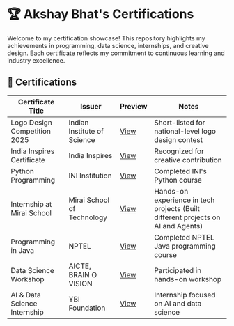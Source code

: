 # 🏆 Akshay Bhat's Certifications

Welcome to my certification showcase! This repository highlights my achievements in programming, data science, internships, and creative design. Each certificate reflects my commitment to continuous learning and industry excellence.

## 📜 Certifications

| Certificate Title | Issuer | Preview | Notes |
|-------------------|--------|---------|-------|
| Logo Design Competition 2025 | Indian Institute of Science | [View](certificates/logo_design.pdf) | Short-listed for national-level logo design contest |
| India Inspires Certificate | India Inspires | [View](certificates/india_inspire.pdf) | Recognized for creative contribution |
| Python Programming | INI Institution | [View](certificates/ini_insti.pdf) | Completed INI's Python course |
| Internship at Mirai School | Mirai School of Technology | [View](certificates/mirai.pdf) | Hands-on experience in tech projects (Built different projects on AI and Agents) |
| Programming in Java | NPTEL | [View](certificates/nptel.pdf) | Completed NPTEL Java programming course |
| Data Science Workshop | AICTE, BRAIN O VISION | [View](certificates/datascience.pdf) | Participated in hands-on workshop |
| AI & Data Science Internship | YBI Foundation | [View](certificates/ybifoundation.pdf) | Internship focused on AI and data science |